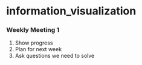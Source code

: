 # information_visualization

### Weekly Meeting 1
1. Show progress
2. Plan for next week
3. Ask questions we need to solve
